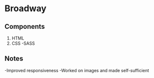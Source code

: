 # Broadway

## Components

1. HTML
2. CSS
   -SASS

## Notes

-Improved responsiveness
-Worked on images and made self-sufficient
